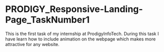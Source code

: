 # PRODIGY_Responsive-Landing-Page_TaskNumber1
This is the first task of my internship at ProdigyInfoTech. During this task I have learn how to include animation on the webpage which makes more attractive for any website.
